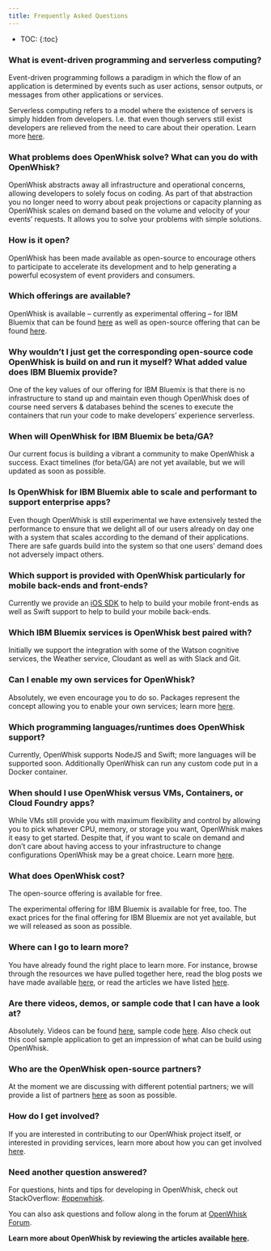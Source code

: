 ```yaml
---
title: Frequently Asked Questions
---
```


- TOC:
{:toc}

### What is event-driven programming and serverless computing?

Event-driven programming follows a paradigm in which the flow of an application is determined by events such as user actions, sensor outputs, or messages from other applications or services.

Serverless computing refers to a model where the existence of servers is simply hidden from developers. I.e. that even though servers still exist developers are relieved from the need to care about their operation. Learn more [here](https://ibm.biz/Bd4jBQ).

### What problems does OpenWhisk solve? What can you do with OpenWhisk?

OpenWhisk abstracts away all infrastructure and operational concerns, allowing developers to solely focus on coding. As part of that abstraction you no longer need to worry about peak projections or capacity planning as OpenWhisk scales on demand based on the volume and velocity of your events’ requests. It allows you to solve your problems with simple solutions.

### How is it open?

OpenWhisk has been made available as open-source to encourage others to participate to accelerate its development and to help generating a powerful ecosystem of event providers and consumers.

### Which offerings are available?

OpenWhisk is available – currently as experimental offering – for IBM Bluemix that can be found [here](https://ibm.biz/Bd4cuB) as well as open-source offering that can be found [here](https://ibm.biz/Bd4jBU).

### Why wouldn’t I just get the corresponding open-source code OpenWhisk is build on and run it myself? What added value does IBM Bluemix provide?

One of the key values of our offering for IBM Bluemix is that there is no infrastructure to stand up and maintain even though OpenWhisk does of course need servers & databases behind the scenes to execute the containers that run your code to make developers’ experience serverless.

### When will OpenWhisk for IBM Bluemix be beta/GA?

Our current focus is building a vibrant a community to make OpenWhisk a success. Exact timelines (for beta/GA) are not yet available, but we will updated as soon as possible.

### Is OpenWhisk for IBM Bluemix able to scale and performant to support enterprise apps?

Even though OpenWhisk is still experimental we have extensively tested the performance to ensure that we delight all of our users already on day one with a system that scales according to the demand of their applications. There are safe guards build into the system so that one users’ demand does not adversely impact others.

### Which support is provided with OpenWhisk particularly for mobile back-ends and front-ends?

Currently we provide an [iOS SDK](https://ibm.biz/Bd4jBN) to help to build your mobile front-ends as well as Swift support to help to build your mobile back-ends.

### Which IBM Bluemix services is OpenWhisk best paired with?

Initially we support the integration with some of the Watson cognitive services, the Weather service, Cloudant as well as with Slack and Git.

### Can I enable my own services for OpenWhisk?

Absolutely, we even encourage you to do so. Packages represent the concept allowing you to enable your own services; learn more [here](https://ibm.biz/Bd4jBt).

### Which programming languages/runtimes does OpenWhisk support?

Currently, OpenWhisk supports NodeJS and Swift; more languages will be supported soon. Additionally OpenWhisk can run any custom code put in a Docker container.

### When should I use OpenWhisk versus VMs, Containers, or Cloud Foundry apps?

While VMs still provide you with maximum flexibility and control by allowing you to pick whatever CPU, memory, or storage you want, OpenWhisk makes it easy to get started. Despite that, if you want to scale on demand and don’t care about having access to your infrastructure to change configurations OpenWhisk may be a great choice. Learn more [here](https://ibm.biz/Bd4jBh).

### What does OpenWhisk cost?

The open-source offering is available for free.

The experimental offering for IBM Bluemix is available for free, too. The exact prices for the final offering for IBM Bluemix are not yet available, but we will released as soon as possible.

### Where can I go to learn more?

You have already found the right place to learn more. For instance, browse through the resources we have pulled together here, read the blog posts we have made available [here](https://ibm.biz/Bd4jBJ), or read the articles we have listed [here](https://ibm.biz/Bd4jBu).

### Are there videos, demos, or sample code that I can have a look at?

Absolutely. Videos can be found [here](https://ibm.biz/Bd4cJg), sample code [here](https://ibm.biz/Bd4cA7). Also check out this cool sample application to get an impression of what can be build using OpenWhisk.

### Who are the OpenWhisk open-source partners?

At the moment we are discussing with different potential partners; we will provide a list of partners [here](https://ibm.biz/Bd4jBT) as soon as possible.

### How do I get involved?

If you are interested in contributing to our OpenWhisk project itself, or interested in providing services, learn more about how you can get involved [here](https://ibm.biz/Bd4cuR).

### Need another question answered?

For questions, hints and tips for developing in OpenWhisk, check out StackOverflow: [#openwhisk](https://ibm.biz/Bd4cAM).

You can also ask questions and follow along in the forum at [OpenWhisk Forum](https://ibm.biz/Bd4cu4).

**Learn more about OpenWhisk by reviewing the articles available [here](http://developer.ibm.com/openwhisk/media#openwhisk).**
